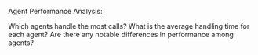 Agent Performance Analysis:

Which agents handle the most calls?
What is the average handling time for each agent?
Are there any notable differences in performance among agents?
